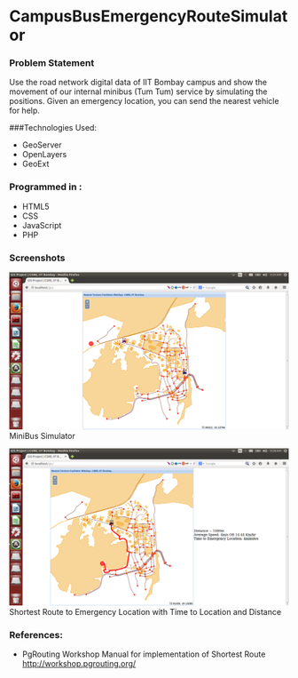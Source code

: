 CampusBusEmergencyRouteSimulator
==============================

### Problem Statement 

Use the road network digital data of IIT Bombay campus and show the movement of our internal minibus (Tum Tum) service by simulating the positions. Given an emergency location, you can send the nearest vehicle for help.

###Technologies Used:

* GeoServer
* OpenLayers
* GeoExt

### Programmed in :

* HTML5
* CSS
* JavaScript
* PHP

### Screenshots

![MiniBus Simulator](https://raw.githubusercontent.com/abhishekvp/miniBusEmergencyRouteSimulator/master/Screenshots/BusSimulation.png)
MiniBus Simulator

![Shortest Route to Emergency Location with Time to Location and Distance](https://raw.githubusercontent.com/abhishekvp/miniBusEmergencyRouteSimulator/master/Screenshots/EmergencyShortestRoute.png)
Shortest Route to Emergency Location with Time to Location and Distance

### References:

* PgRouting Workshop Manual for implementation of Shortest Route
  http://workshop.pgrouting.org/



